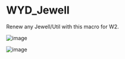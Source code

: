 # WYD_Jewell
Renew any Jewell/Util with this macro for W2.


![image](https://user-images.githubusercontent.com/37567719/149865584-d17e1ea1-c3d6-4737-a095-9d1393a79d3f.png)

![image](https://user-images.githubusercontent.com/37567719/149865290-e2764d85-02ee-4258-a92f-e77df670b7c6.png)
